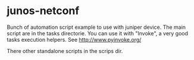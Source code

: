 # junos-netconf

Bunch of automation script example to use with juniper device.
The main script are in the tasks directorie. You can use it with "Invoke", a very good tasks execution helpers.
See http://www.pyinvoke.org/

There other standalone scripts in the scrips dir.

